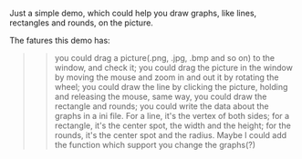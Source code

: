 Just a simple demo, which could help you draw graphs, like lines, rectangles and rounds, on the picture.

The fatures this demo has:
>> you could drag a picture(.png, .jpg, .bmp and so on) to the window, and check it;
>> you could drag the picture in the window by moving the mouse and zoom in and out it by rotating the wheel;
>> you could draw the line by clicking the picture, holding and releasing the mouse, same way, you could draw the rectangle and rounds;
>> you could write the data about the graphs in a ini file. For a line, it's the vertex of both sides; for a rectangle, it's the center spot, the width and the height; for the rounds, it's the center spot and the radius.
>> Maybe I could add the function which support you change the graphs(?)
